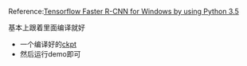 Reference:[Tensorflow Faster R-CNN for Windows by using Python 3.5 ](https://github.com/dBeker/Faster-RCNN-TensorFlow-Python3.5)

基本上跟着里面编译就好

* 一个编译好的[ckpt](https://1drv.ms/u/s!AkrSgKuqhALxgnAeUFE50W6xhOMR)
* 然后运行demo即可